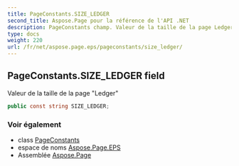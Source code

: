 ```yaml
---
title: PageConstants.SIZE_LEDGER
second_title: Aspose.Page pour la référence de l'API .NET
description: PageConstants champ. Valeur de la taille de la page Ledger
type: docs
weight: 220
url: /fr/net/aspose.page.eps/pageconstants/size_ledger/
---
```

## PageConstants.SIZE_LEDGER field

Valeur de la taille de la page "Ledger"

```csharp
public const string SIZE_LEDGER;
```

### Voir également

* class [PageConstants](../)
* espace de noms [Aspose.Page.EPS](../../pageconstants/)
* Assemblée [Aspose.Page](../../../)


